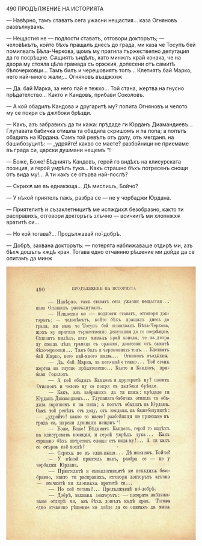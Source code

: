 ﻿490	ПРОДЪЛЖЕНИЕ НА ИСТОРИЯТА

— Навѣрно, тамъ ставатъ сега ужасни нещастия... каза Огняновъ развълнуванъ.

— Нещастия не — подлости ставатъ, отговори докторътъ; — человѣкътъ, който бѣхъ пращалъ днесъ до града, ми каза че Тосупъ бей помилвалъ Бѣла-Черкова, щомъ му пратила тържествепно депутация да го посрѣщне. Сѫщиятъ ъидѣлъ, като минжлъ край конака, че на двора му стояла цѣла грамада съ оржжия, допесени отъ самитѣ бѣлочерковци... Тамъ билъ и черешовиятъ топъ... Клетиятъ бай Марко, него най-много жали;... Огняновъ възджхнж

— Да. бай Марка, за него пай е тежко... Той стана, жертва на гнусно прѣдателство... Както и Кандовъ, прибави Соколовъ.

— А кой обадилъ Кандова и другаритѣ му? попита Огняновъ и челото му се покри съ джлбоки брѣзди.

— Какъ, азъ забравихъ да ти кажа: прѣдаде ги Юрданъ Диамандиевъ... Глупавата бабичка отишла та обадила скришомъ и па попа; а попътъ обадилъ на Юрдана. Самъ той ревѣлъ отъ долу, отъ мегданя. на башибозуцитѣ: — „удряйте! какво се маете? разбойници не приемаме въ града си, царски душмани нещемъ “!

— Боже, Боже! Бѣдниятъ Кандовъ, герой го видѣхъ на клисурската позиция, и герой умрѣлъ тука... Какъ страшно бѣхъ потресенъ снощи отъ вида му!... А ти какъ се отърва най-послѣ?

— Скрихѫ ме въ еднакжща... Дѣ мислишъ, Бойчо?

— У нѣкой приятель пакъ, разбра се — не у чорбаджи Юрдана.

— Приятелитѣ и съзаклетницитѣ ме испждихѫ безобразно, както ти расправихъ, отговори докторътъ злъчно — всичкитѣ ми хлопнжхѫ вратитѣ си...

— Но кой тогава?... Продължавай по́-добрѣ.

— Добрѣ, захвана докторътъ: — потерята наближаваше отдирѣ ми, азъ бѣхѫ дошълъ кждѣ края. Тогава едно отчаянно рѣшение ми дойде да се опитамъ да минж

![original](images/543.jpg)

